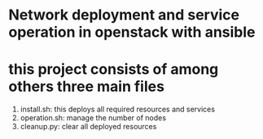 # Network deployment and service operation in openstack with ansible 
# this project consists of among others three main files 
1. install.sh: this deploys all required resources and services 
2. operation.sh: manage the number of nodes 
3. cleanup.py: clear all deployed resources 
